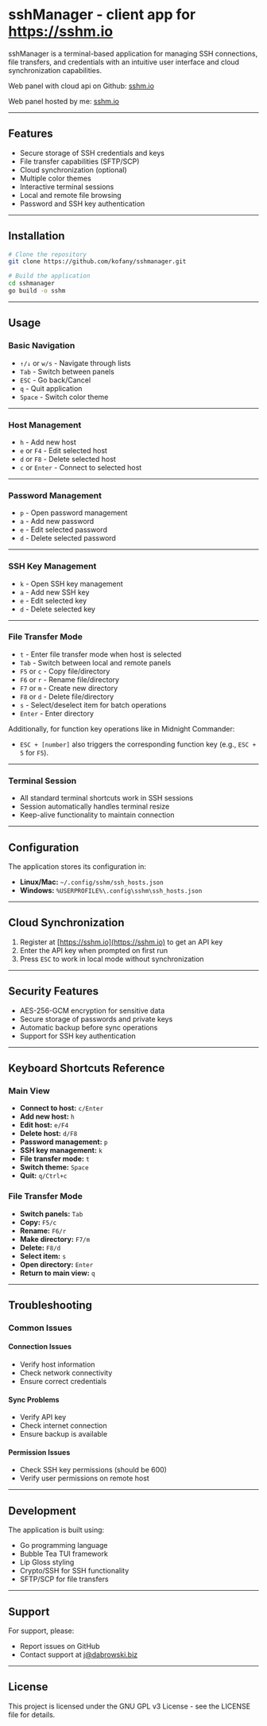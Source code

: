 # sshManager - client app for https://sshm.io

sshManager is a terminal-based application for managing SSH connections, file transfers, and credentials with an intuitive user interface and cloud synchronization capabilities.

Web panel with cloud api on Github: [sshm.io](https://github.com/kofany/sshm.io)

Web panel hosted by me: [sshm.io](https://sshm.io)

---

## Features

- Secure storage of SSH credentials and keys
- File transfer capabilities (SFTP/SCP)
- Cloud synchronization (optional)
- Multiple color themes
- Interactive terminal sessions
- Local and remote file browsing
- Password and SSH key authentication

---

## Installation

```bash
# Clone the repository
git clone https://github.com/kofany/sshmanager.git

# Build the application
cd sshmanager
go build -o sshm
```

---

## Usage

### Basic Navigation

- `↑/↓` or `w/s` - Navigate through lists
- `Tab` - Switch between panels
- `ESC` - Go back/Cancel
- `q` - Quit application
- `Space` - Switch color theme

---

### Host Management

- `h` - Add new host
- `e` or `F4` - Edit selected host
- `d` or `F8` - Delete selected host
- `c` or `Enter` - Connect to selected host

---

### Password Management

- `p` - Open password management
- `a` - Add new password
- `e` - Edit selected password
- `d` - Delete selected password

---

### SSH Key Management

- `k` - Open SSH key management
- `a` - Add new SSH key
- `e` - Edit selected key
- `d` - Delete selected key

---

### File Transfer Mode

- `t` - Enter file transfer mode when host is selected
- `Tab` - Switch between local and remote panels
- `F5` or `c` - Copy file/directory
- `F6` or `r` - Rename file/directory
- `F7` or `m` - Create new directory
- `F8` or `d` - Delete file/directory
- `s` - Select/deselect item for batch operations
- `Enter` - Enter directory

Additionally, for function key operations like in Midnight Commander:
- `ESC + [number]` also triggers the corresponding function key (e.g., `ESC + 5` for `F5`).

---

### Terminal Session

- All standard terminal shortcuts work in SSH sessions
- Session automatically handles terminal resize
- Keep-alive functionality to maintain connection

---

## Configuration

The application stores its configuration in:

- **Linux/Mac:** `~/.config/sshm/ssh_hosts.json`
- **Windows:** `%USERPROFILE%\.config\sshm\ssh_hosts.json`

---

## Cloud Synchronization

1. Register at [https://sshm.io](https://sshm.io) to get an API key
2. Enter the API key when prompted on first run
3. Press `ESC` to work in local mode without synchronization

---

## Security Features

- AES-256-GCM encryption for sensitive data
- Secure storage of passwords and private keys
- Automatic backup before sync operations
- Support for SSH key authentication

---

## Keyboard Shortcuts Reference

### Main View

- **Connect to host:** `c/Enter`
- **Add new host:** `h`
- **Edit host:** `e/F4`
- **Delete host:** `d/F8`
- **Password management:** `p`
- **SSH key management:** `k`
- **File transfer mode:** `t`
- **Switch theme:** `Space`
- **Quit:** `q/Ctrl+c`

### File Transfer Mode

- **Switch panels:** `Tab`
- **Copy:** `F5/c`
- **Rename:** `F6/r`
- **Make directory:** `F7/m`
- **Delete:** `F8/d`
- **Select item:** `s`
- **Open directory:** `Enter`
- **Return to main view:** `q`

---

## Troubleshooting

### Common Issues

#### Connection Issues

- Verify host information
- Check network connectivity
- Ensure correct credentials

#### Sync Problems

- Verify API key
- Check internet connection
- Ensure backup is available

#### Permission Issues

- Check SSH key permissions (should be 600)
- Verify user permissions on remote host

---

## Development

The application is built using:

- Go programming language
- Bubble Tea TUI framework
- Lip Gloss styling
- Crypto/SSH for SSH functionality
- SFTP/SCP for file transfers

---

## Support

For support, please:

- Report issues on GitHub
- Contact support at [j@dabrowski.biz](mailto:j@dabrowski.biz)

---

## License

This project is licensed under the GNU GPL v3 License - see the LICENSE file for details.

